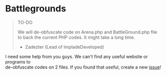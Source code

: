 # Battlegrounds

> TO-DO
>
> We will de-obfuscate code on Arena.php and BattleGround.php file<br>
> to back the current PHP codes. It might take a long time.<br>
>
> - Zadezter (Lead of ImpladeDeveloped)

I need some help from you guys. We can't find any useful website or programs to<br>
de-obfuscate codes on 2 files. If you found that useful, create a new [issue](https://github.com/ImpladeDeveloped/Battlegrounds/issues/new)!
